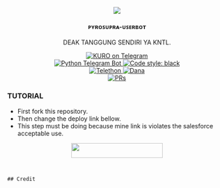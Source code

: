 <p align="center">
  <img src="https://telegra.ph//file/a995a2df70cfdb09a6dc3.jpg">
</p>

<h4><p align="center"> ᴘʏʀᴏꜱᴜᴘʀᴀ-ᴜꜱᴇʀʙᴏᴛ </p></h4>

<p align="center"> DEAK TANGGUNG SENDIRI YA KNTL.</p>

<p align="center">
<a href="https://t.me/cmrkuro"> <img src="https://img.shields.io/badge/Cmr-Kuro-blue?&logo=telegram" alt="KURO on Telegram" /> </a><br>
<a href="https://python-telegram-bot.org"> <img src="https://img.shields.io/badge/PTB-13.13-white?&style=flat-round&logo=github" alt="Python Telegram Bot" /> </a>
<a href="https://github.com/psf/black"><img alt="Code style: black" src="https://img.shields.io/badge/code%20style-black-000000.svg"></a><br>
<a href="https://docs.telethon.dev"> <img src="https://img.shields.io/badge/Telethon-1.24.0-red?&style=flat-round&logo=github" alt="Telethon" /> </a>
<a href="[https://docs.python.org"> <img src="https://img.shields.io/badge/Join-donasi%20dana-blue?style=for-the-badge&logo=DANA](https://img.shields.io/badge/Join-donasi%20dana-blue?style=for-the-badge&logo=DANA" alt="Dana" /> </a><br>
<a href="https://makeapullrequest.com"> <img src="https://img.shields.io/badge/PRs-Welcome-blue.svg?style=flat-round" alt="PRs" /> </a>
</p>

### TUTORIAL

- First fork this repository.
- Then change the deploy link bellow.
- This step must be doing because mine link is violates the salesforce acceptable use.

<p align="center"><a href="https://dashboard.heroku.com/new?template=https://github.com/Sh6Kuro/PyroSupra-Userbot"> <img 
src="https://img.shields.io/badge/Deploy%20To%20Heroku-red?style=flat&logo=heroku" width="210" height="34.45" /></a></p>


```


## Credit 

```
```
